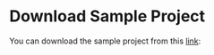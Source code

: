 # Download Sample Project

You can download the sample project from this [link](https://github.com/smilefam/mymessenger_tutorial.git):